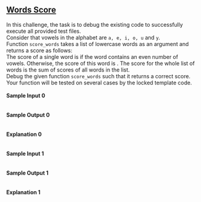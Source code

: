 ## **[Words Score](https://www.hackerrank.com/challenges/words-score)** 
In this challenge, the task is to debug the existing code to successfully execute all provided test files.<br>Consider that vowels in the alphabet are <code>a, e, i, o, u</code> and <code>y</code>. <br>Function <code>score_words</code> takes a list of lowercase words as an argument and returns a score as follows:<br>The score of a single word is if the word contains an even number of vowels. Otherwise, the score of this word is . The score for the whole list of words is the sum of scores of all words in the list.<br>Debug the given function <code>score_words</code> such that it returns a correct score.<br>Your function will be tested on several cases by the locked template code.<br><br>**Sample Input 0**<br><code></code><br><br>**Sample Output 0**<br><code></code><br><br>**Explanation 0**<br><br><br>**Sample Input 1**<br><code></code><br><br>**Sample Output 1**<br><code></code><br><br>**Explanation 1**<br><br>
